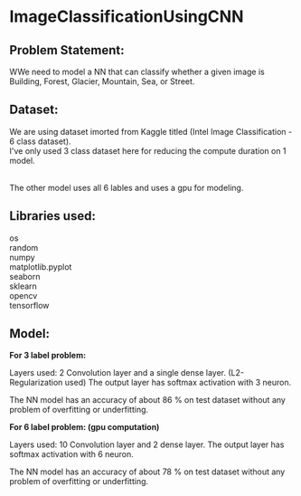 # ImageClassificationUsingCNN

## Problem Statement:

WWe need to model a NN that can classify whether a given image is Building, Forest, Glacier, Mountain, Sea, or Street.

## Dataset:

We are using dataset imorted from Kaggle titled (Intel Image Classification - 6 class dataset).
<br>I've only used 3 class dataset here for reducing the compute duration on 1 model.

<br>The other model uses all 6 lables and uses a gpu for modeling.

## Libraries used:

os
<br>random
<br>numpy
<br>matplotlib.pyplot
<br>seaborn
<br>sklearn
<br>opencv
<br>tensorflow

## Model:

**For 3 label problem:**

Layers used: 2 Convolution layer and a single dense layer. (L2-Regularization used)
The output layer has softmax activation with 3 neuron.

The NN model has an accuracy of about 86 % on test dataset without any problem of overfitting or underfitting.

**For 6 label problem: (gpu computation)**

Layers used: 10 Convolution layer and 2 dense layer. 
The output layer has softmax activation with 6 neuron.

The NN model has an accuracy of about 78 % on test dataset without any problem of overfitting or underfitting.
